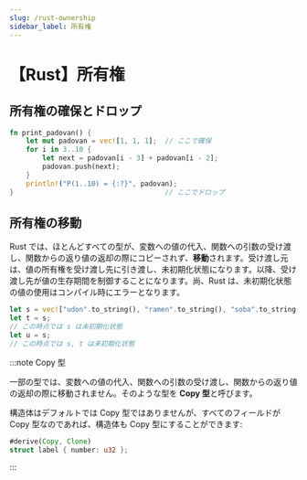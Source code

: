 ```yaml
---
slug: /rust-ownership
sidebar_label: 所有権
---
```


# 【Rust】所有権

## 所有権の確保とドロップ

```rust
fn print_padovan() {
    let mut padovan = vec![1, 1, 1];  // ここで確保
    for i in 3..10 {
        let next = padovan[i - 3] + padovan[i - 2];
        padovan.push(next);
    }
    println!("P(1..10) = {:?}", padovan);
}                                     // ここでドロップ
```

## 所有権の移動

Rust では、ほとんどすべての型が、変数への値の代入、関数への引数の受け渡し、関数からの返り値の返却の際にコピーされず、**移動**されます。受け渡し元は、値の所有権を受け渡し先に引き渡し、未初期化状態になります。以降、受け渡し先が値の生存期間を制御することになります。尚、Rust は、未初期化状態の値の使用はコンパイル時にエラーとなります。

```rust 
let s = vec!["udon".to_string(), "ramen".to_string(), "soba".to_string()];
let t = s;
// この時点では s は未初期化状態
let u = s;
// この時点では s, t は未初期化状態
```


:::note Copy 型

一部の型では、変数への値の代入、関数への引数の受け渡し、関数からの返り値の返却の際に移動されません。そのような型を **Copy 型**と呼びます。

構造体はデフォルトでは Copy 型ではありませんが、すべてのフィールドが Copy 型なのであれば、構造体も Copy 型にすることができます:

```rust {1}
#derive(Copy, Clone)
struct label { number: u32 };
```

:::